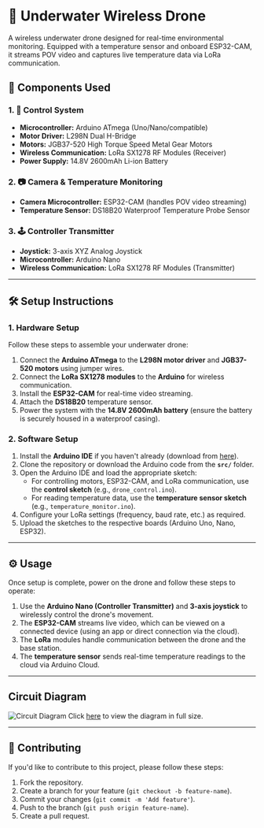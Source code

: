 # 🤖 Underwater Wireless Drone

A wireless underwater drone designed for real-time environmental monitoring. Equipped with a temperature sensor and onboard ESP32-CAM, it streams POV video and captures live temperature data via LoRa communication.

## 🔧 Components Used

### 1. 🔌 Control System
- **Microcontroller:** Arduino ATmega (Uno/Nano/compatible)
- **Motor Driver:** L298N Dual H-Bridge
- **Motors:** JGB37-520 High Torque Speed Metal Gear Motors
- **Wireless Communication:** LoRa SX1278 RF Modules (Receiver)
- **Power Supply:** 14.8V 2600mAh Li-ion Battery

### 2. 📷 Camera & Temperature Monitoring
- **Camera Microcontroller:** ESP32-CAM (handles POV video streaming)
- **Temperature Sensor:** DS18B20 Waterproof Temperature Probe Sensor

### 3. 🕹️ Controller Transmitter
- **Joystick:** 3-axis XYZ Analog Joystick
- **Microcontroller:** Arduino Nano
- **Wireless Communication:** LoRa SX1278 RF Modules (Transmitter)
---

## 🛠 Setup Instructions

### 1. **Hardware Setup**
Follow these steps to assemble your underwater drone:
1. Connect the **Arduino ATmega** to the **L298N motor driver** and **JGB37-520 motors** using jumper wires.
2. Connect the **LoRa SX1278 modules** to the **Arduino** for wireless communication.
3. Install the **ESP32-CAM** for real-time video streaming.
4. Attach the **DS18B20** temperature sensor.
5. Power the system with the **14.8V 2600mAh battery** (ensure the battery is securely housed in a waterproof casing).

### 2. **Software Setup**
1. Install the **Arduino IDE** if you haven't already (download from [here](https://www.arduino.cc/en/software)).
2. Clone the repository or download the Arduino code from the **`src/`** folder.
3. Open the Arduino IDE and load the appropriate sketch:
   - For controlling motors, ESP32-CAM, and LoRa communication, use the **control sketch** (e.g., `drone_control.ino`).
   - For reading temperature data, use the **temperature sensor sketch** (e.g., `temperature_monitor.ino`).
4. Configure your LoRa settings (frequency, baud rate, etc.) as required.
5. Upload the sketches to the respective boards (Arduino Uno, Nano, ESP32).

---

## ⚙️ Usage

Once setup is complete, power on the drone and follow these steps to operate:

1. Use the **Arduino Nano (Controller Transmitter)** and **3-axis joystick** to wirelessly control the drone's movement.
2. The **ESP32-CAM** streams live video, which can be viewed on a connected device (using an app or direct connection via the cloud).
3. The **LoRa** modules handle communication between the drone and the base station.
4. The **temperature sensor** sends real-time temperature readings to the cloud via Arduino Cloud.

---

## Circuit Diagram
![Circuit Diagram](diagrams/wiring_diagram.png)
Click [here](diagrams/wiring_diagram.png) to view the diagram in full size.


---

## 🤝 Contributing

If you'd like to contribute to this project, please follow these steps:
1. Fork the repository.
2. Create a branch for your feature (`git checkout -b feature-name`).
3. Commit your changes (`git commit -m 'Add feature'`).
4. Push to the branch (`git push origin feature-name`).
5. Create a pull request.
